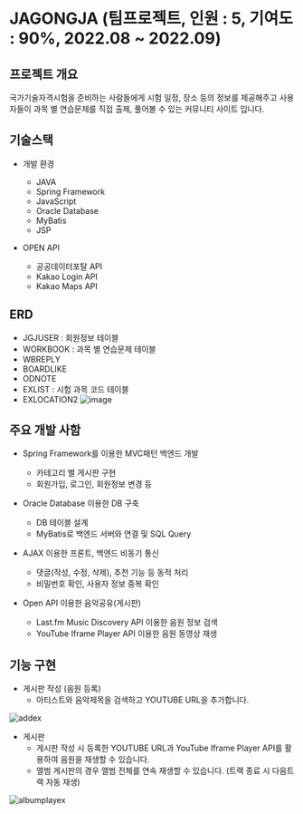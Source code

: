 # JAGONGJA (팀프로젝트, 인원 : 5, 기여도 : 90%, 2022.08 ~ 2022.09)

## 프로젝트 개요
국가기술자격시험을 준비하는 사람들에게 시험 일정, 장소 등의 정보를 제공해주고 사용자들이 과목 별 연습문제를 직접 출제, 풀어볼 수 있는 커뮤니티 사이트 입니다.  

## 기술스택
* 개발 환경
  * JAVA
  * Spring Framework
  * JavaScript
  * Oracle Database
  * MyBatis
  * JSP
  
* OPEN API
  * 공공데이터포탈 API
  * Kakao Login API
  * Kakao Maps API

## ERD
* JGJUSER : 회원정보 테이블
* WORKBOOK : 과목 별 연습문제 테이블
* WBREPLY
* BOARDLIKE
* ODNOTE
* EXLIST : 시험 과목 코드 테이블
* EXLOCATION2
![image](https://user-images.githubusercontent.com/105340836/197439949-3cb90d6f-db6d-4fca-847e-b51650f2ad53.png)

## 주요 개발 사함
* Spring Framework를 이용한 MVC패턴 백엔드 개발
  * 카테고리 별 게시판 구현
  * 회원가입, 로그인, 회원정보 변경 등 
  
* Oracle Database 이용한 DB 구축
  * DB 테이블 설계
  * MyBatis로 백엔드 서버와 연결 및 SQL Query 
  
* AJAX 이용한 프론트, 백엔드 비동기 통신
  * 댓글(작성, 수정, 삭제), 추천 기능 등 동적 처리
  * 비밀번호 확인, 사용자 정보 중복 확인

* Open API 이용한 음악공유(게시판)
  * Last.fm Music Discovery API 이용한 음원 정보 검색
  * YouTube Iframe Player API 이용한 음원 동영상 재생

## 기능 구현
* 게시판 작성 (음원 등록)
  * 아티스트와 음악제목을 검색하고 YOUTUBE URL을 추가합니다.

![addex](https://user-images.githubusercontent.com/105340836/197394642-5d45e98f-8d06-4aa1-aa69-052581656f5f.gif)

* 게시판
  * 게시판 작성 시 등록한 YOUTUBE URL과 YouTube Iframe Player API를 활용하여 음원을 재생할 수 있습니다.
  * 앨범 게시판의 경우 앨범 전체를 연속 재생할 수 있습니다. (트랙 종료 시 다음트랙 자동 재생)

![albumplayex](https://user-images.githubusercontent.com/105340836/197396080-1633a66d-a607-4fa4-aea6-bc3cf0e96711.gif)


